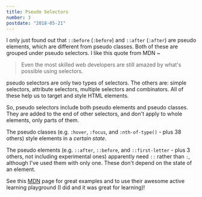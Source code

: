```yaml
---
title: Pseudo Selectors
number: 3
postdate: "2018-05-21"
---
```


I only just found out that `::before` (`:before`) and `::after` (`:after`) are pseudo elements, which are different from pseudo classes. Both of these are grouped under pseudo selectors. I like this quote from MDN ~

> Even the most skilled web developers are still amazed by what's possible using selectors.

pseudo selectors are only two types of selectors. The others are: simple selectors, attribute selectors, multiple selectors and combinators. All of these help us to target and style HTML elements.

So, pseudo selectors include both pseudo elements and pseudo classes. They are added to the end of other selectors, and don't apply to whole elements, only parts of them.

The pseudo classes (e.g. `:hover`, `:focus`, and `:nth-of-type()` - plus 38 others) style elements in a _certain state_.

The pseudo elements (e.g. `::after`, `::before`, and `::first-letter` - plus 3 others, not including experimental ones) apparently need `::` rather than `:`, although I've used them with only one. These don't depend on the state of an element.

See this [MDN](https://developer.mozilla.org/en-US/docs/Learn/CSS/Introduction_to_CSS/Pseudo-classes_and_pseudo-elements) page for great examples and to use their awesome active learning playground (I did and it was great for learning)!
